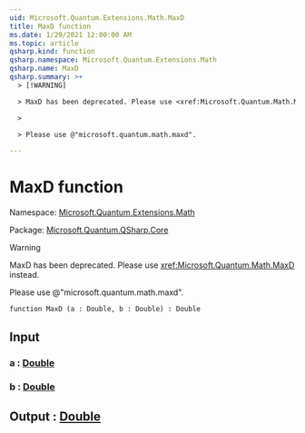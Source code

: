```yaml
---
uid: Microsoft.Quantum.Extensions.Math.MaxD
title: MaxD function
ms.date: 1/29/2021 12:00:00 AM
ms.topic: article
qsharp.kind: function
qsharp.namespace: Microsoft.Quantum.Extensions.Math
qsharp.name: MaxD
qsharp.summary: >+
  > [!WARNING]

  > MaxD has been deprecated. Please use <xref:Microsoft.Quantum.Math.MaxD> instead.

  >

  > Please use @"microsoft.quantum.math.maxd".

---
```


# MaxD function

Namespace: [Microsoft.Quantum.Extensions.Math](xref:Microsoft.Quantum.Extensions.Math)

Package: [Microsoft.Quantum.QSharp.Core](https://nuget.org/packages/Microsoft.Quantum.QSharp.Core)


> [!WARNING]
> MaxD has been deprecated. Please use <xref:Microsoft.Quantum.Math.MaxD> instead.
>
> Please use @"microsoft.quantum.math.maxd".



```qsharp
function MaxD (a : Double, b : Double) : Double
```


## Input

### a : [Double](xref:microsoft.quantum.lang-ref.double)




### b : [Double](xref:microsoft.quantum.lang-ref.double)





## Output : [Double](xref:microsoft.quantum.lang-ref.double)

